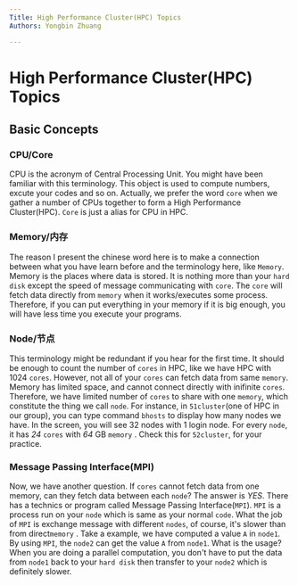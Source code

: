 ```yaml
---
Title: High Performance Cluster(HPC) Topics
Authors: Yongbin Zhuang

---
```






# High Performance Cluster(HPC) Topics

## Basic Concepts

### CPU/Core

CPU is the acronym of Central Processing Unit. You might have been familiar with this terminology. This object is used to compute numbers, excute your codes and so on. Actually, we prefer the word `core` when we gather a number of CPUs together to form a High Performance Cluster(HPC). `Core` is just a alias for CPU in HPC.

### Memory/内存

The reason I present the chinese word here is to make a connection between what you have learn before and the terminology here, like `Memory`. Memory is the places where data is stored. It is nothing more than your `hard disk` except the speed of message communicating with `core`. The `core` will fetch data directly from `memory` when it works/executes some process. Therefore, if you can put everything in your memory if it is big enough, you will have less time you execute your programs.

### Node/节点

This terminology might be redundant if you hear for the first time. It should be enough to count the number of `cores` in HPC, like we have HPC with 1024 `cores`. However, not all of your `cores` can fetch data from same `memory`. Memory has limited space, and cannot connect directly with inifinite `cores`.  Therefore, we have limited number of `cores` to share with one `memory`, which constitute the thing we call `node`. For instance, in `51cluster`(one of HPC in our group), you can type command `bhosts` to display how many nodes we have. In the screen, you will see 32 nodes with 1 login node. For every `node`, it has *24* `cores` with *64* GB `memory` . Check this for `52cluster`, for your practice.

### Message Passing Interface(MPI)

Now, we have another question. If `cores` cannot fetch data from one memory, can they fetch data between each `node`? The answer is *YES*. There has a technics or program called Message Passing Interface(`MPI`). `MPI` is a process run on your `node` which is same as your normal `code`. What the job of `MPI` is exchange message with different `nodes`, of course, it's slower than from direct`memory` . Take a example, we have computed a value `A` in `node1`. By using `MPI`, the `node2` can get the value `A` from `node1`. What is the usage? When you are doing a parallel computation, you don't have to put the data from `node1` back to your `hard disk` then transfer to your `node2` which is definitely slower.







